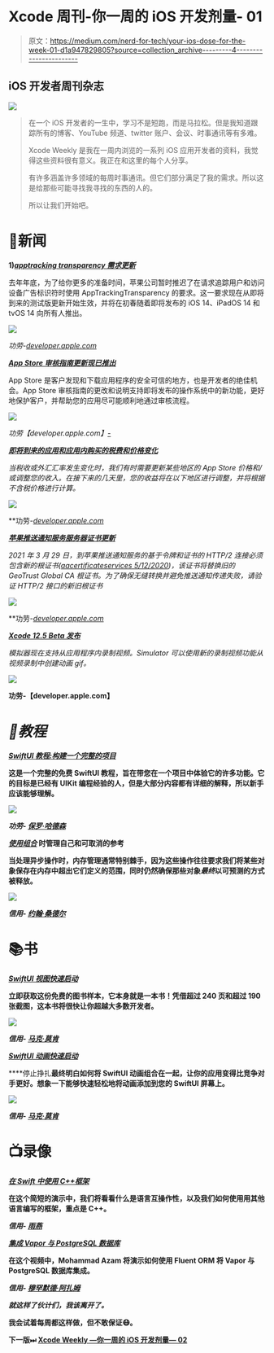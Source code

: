 # Xcode 周刊-你一周的 iOS 开发剂量- 01

> 原文：<https://medium.com/nerd-for-tech/your-ios-dose-for-the-week-01-d1a947829805?source=collection_archive---------4----------------------->

## iOS 开发者周刊杂志

![](img/ff189fae0dbeeb1cb48ca1cb5f80b6be.png)

> 在一个 iOS 开发者的一生中，学习不是短跑，而是马拉松。但是我知道跟踪所有的博客、YouTube 频道、twitter 账户、会议、时事通讯等有多难。
> 
> Xcode Weekly 是我在一周内浏览的一系列 iOS 应用开发者的资料，我觉得这些资料很有意义。我正在和这里的每个人分享。
> 
> 有许多涵盖许多领域的每周时事通讯。但它们部分满足了我的需求。所以这是给那些可能寻找我寻找的东西的人的。
> 
> 所以让我们开始吧。

# 📰新闻

**1)**[***apptracking transparency 需求更新***](https://developer.apple.com/news/?id=8rm6injj)

去年年底，为了给你更多的准备时间，苹果公司暂时推迟了在请求追踪用户和访问设备广告标识符时使用 AppTrackingTransparency 的要求。这一要求现在从即将到来的测试版更新开始生效，并将在初春随着即将发布的 iOS 14、iPadOS 14 和 tvOS 14 向所有人推出。

![](img/78e50ef0a4a5b76f5f3647d593ce56ce.png)

*功劳-*[*developer.apple.com*](https://developer.apple.com)

[***App Store 审核指南更新现已推出***](https://developer.apple.com/news/?id=3ozbk628)

App Store 是客户发现和下载应用程序的安全可信的地方，也是开发者的绝佳机会。App Store 审核指南的更改和说明支持即将发布的操作系统中的新功能，更好地保护客户，并帮助您的应用尽可能顺利地通过审核流程。

![](img/a9efaaa3e23bf3476be6d909bacd8562.png)

*功劳【developer.apple.com】[-](https://developer.apple.com)*

*[***即将到来的应用和应用内购买的税费和价格变化***](https://developer.apple.com/news/?id=jzu72myl)*

*当税收或外汇汇率发生变化时，我们有时需要更新某些地区的 App Store 价格和/或调整您的收入。在接下来的几天里，您的收益将在以下地区进行调整，并将根据不含税价格进行计算。*

*![](img/2a62043f26cad52510c0e418a2f13618.png)*

**功劳-*[*developer.apple.com*](https://developer.apple.com)*

*[***苹果推送通知服务服务器证书更新***](https://developer.apple.com/news/?id=7gx0a2lp)*

*2021 年 3 月 29 日，到苹果推送通知服务的基于令牌和证书的 HTTP/2 连接必须包含新的根证书([aacertificateservices 5/12/2020](https://support.sectigo.com/Com_KnowledgeDetailPage?Id=kA03l00000117cL))，该证书将替换旧的 GeoTrust Global CA 根证书。为了确保无缝转换并避免推送通知传递失败，请验证 HTTP/2 接口的新旧根证书*

*![](img/b95940d1839852ca4cba988f00e69085.png)*

**功劳-*[*developer.apple.com*](https://developer.apple.com)*

*[***Xcode 12.5 Beta 发布***](https://developer.apple.com/documentation/xcode-release-notes/xcode-12_5-beta-release-notes/?utm_campaign=iOS%2BDev%2BWeekly&utm_medium=web&utm_source=iOS%2BDev%2BWeekly%2BIssue%2B493)*

*模拟器现在支持从应用程序内录制视频。Simulator 可以使用新的录制视频功能从视频录制中创建动画 gif。*

*![](img/517bd3c0b7a94c00455e1206fb226011.png)*

**功劳-【developer.apple.com】[](https://developer.apple.com)**

# *****📄教程*****

**[***SwiftUI 教程:构建一个完整的项目***](https://www.hackingwithswift.com/quick-start/swiftui/swiftui-tutorial-building-a-complete-project)**

**这是一个完整的免费 SwiftUI 教程，旨在带您在一个项目中体验它的许多功能。它的目标是已经有 UIKit 编程经验的人，但是大部分内容都有详细的解释，所以新手应该能够理解。**

**![](img/639840b744edd879238b1d7bf2d9e3f2.png)**

***功劳-* [*保罗·哈德森*](https://www.hackingwithswift.com)**

**[***使用组合***](https://www.swiftbysundell.com/articles/combine-self-cancellable-memory-management) 时管理自己和可取消的参考**

**当处理异步操作时，内存管理通常特别棘手，因为这些操作往往要求我们将某些对象保存在内存中超出它们定义的范围，同时仍然确保那些对象*最终*以可预测的方式被释放。**

**![](img/37f2133911e6ca563aca12b6911a89cb.png)**

***信用-* [*约翰·桑德尔*](https://www.swiftbysundell.com)**

# **📚书**

**[***SwiftUI 视图快速启动***](https://www.bigmountainstudio.com/free-swiftui-book)**

**立即获取这份免费的图书样本，它本身就是一本书！凭借超过 **240 页**和超过 **190 张截图**，这本书将很快让你超越大多数开发者。**

**![](img/9a57fb42fdd4683296863ffb15074c2d.png)**

***信用-* [*马克·莫肯*](https://www.bigmountainstudio.com)**

**[***SwiftUI 动画快速启动***](https://www.bigmountainstudio.com/swiftui-animations-free)**

****停止挣扎**最终明白如何将 SwiftUI 动画组合在一起，让你的应用变得比竞争对手更好。想象一下能够快速轻松地将动画添加到您的 SwiftUI 屏幕上。**

**![](img/9a57fb42fdd4683296863ffb15074c2d.png)**

***信用-* [*马克·莫肯*](https://www.bigmountainstudio.com)**

# **📺录像**

**[***在 Swift 中使用 C++框架***](https://www.youtube.com/watch?v=yrexaw2XJV0)**

**在这个简短的演示中，我们将看看什么是语言互操作性，以及我们如何使用用其他语言编写的框架，重点是 C++。**

***信用-* [*雨燕*](https://www.youtube.com/channel/UC7nxCBa-kKvSaKG4m9yfKvQ)**

**[***集成 Vapor 与 PostgreSQL 数据库***](https://www.youtube.com/watch?v=sKkreLW-91o)**

**在这个视频中，Mohammad Azam 将演示如何使用 Fluent ORM 将 Vapor 与 PostgreSQL 数据库集成。**

***信用-* [*穆罕默德·阿扎姆*](https://www.youtube.com/user/azamsharp)**

*****就这样了伙计们，我该离开了。*****

**我会试着每周都这样做，但不敢保证😷。**

****下一版⏭** [**Xcode Weekly —你一周的 iOS 开发剂量— 02**](/nerd-for-tech/xcode-weekly-your-ios-dev-dose-for-the-week-02-d0dc1671613c)**